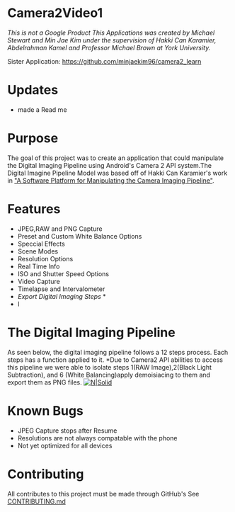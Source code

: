 # Camera2Video1
*This is not a Google Product*
*This Applications was created by Michael Stewart and Min Jae Kim under the supervision of Hakki Can Karamier, Abdelrahman Kamel and Professor Michael Brown at York University.*

Sister Application: https://github.com/minjaekim96/camera2_learn

# Updates
- made a Read me


# Purpose
The goal of this project was to create an application that could manipulate the Digital Imaging Pipeline using Android's Camera 2 API system.The Digital Imagine Pipeline Model was based off of Hakki Can Karamier's work in ["A Software Platform for Manipulating the Camera Imaging Pipeline"](https://karaimer.github.io/camera-pipeline/).

# Features
 - JPEG,RAW and PNG Capture
 - Preset and Custom White Balance Options
 - Speccial Effects
 - Scene Modes
 - Resolution Options
 - Real Time Info
 - ISO and Shutter Speed Options
 - Video Capture
 - Timelapse and Intervalometer
 - *Export Digital Imaging Steps* *
 - l
# The Digital Imaging Pipeline
As seen below, the digital imaging pipeline follows a 12 steps process. Each steps has a function applied to it.  *Due to Camera2 API abilities to access this pipeline we were able to isolate steps 1(RAW Image),2(Black Light Subtraction), and 6 (White Balancing)apply demoisiacing to them and export them as PNG files. 
[![N|Solid](https://karaimer.github.io/camera-pipeline/image/Fig_02_pipeline_figure_final.png)](https://karaimer.github.io/camera-pipeline/)


# Known Bugs
- JPEG Capture stops after Resume
- Resolutions are not always compatable with the phone
- Not yet optimized for all devices



 

# Contributing
All contributes to this project must be made through GitHub's 
See [CONTRIBUTING.md]()
